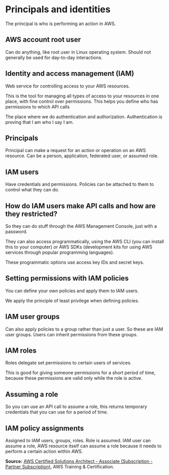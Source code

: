 # Principals and identities

The principal is who is performing an action in AWS.

## AWS account root user

Can do anything, like root user in Linux operating system. Should not generally be used for day-to-day interactions.

## Identity and access management (IAM)

Web service for controlling access to your AWS resources.

This is the tool for managing all types of access to your resources in one place, with fine control over permissions. This helps you define who has permissions to which API calls

The place where we do authentication and authorization. Authentication is proving that I am who I say I am.

## Principals

Principal can make a request for an action or operation on an AWS resource. Can be a person, application, federated user, or assumed role.

## IAM users

Have credentials and permissions. Policies can be attached to them to control what they can do.

## How do IAM users make API calls and how are they restricted?

So they can do stuff through the AWS Management Console, just with a password.

They can also access programmatically, using the AWS CLI (you can install this to your computer) or AWS SDKs (development kits for using AWS services through popular programming languages).

These programmatic options use access key IDs and secret keys.

## Setting permissions with IAM policies

You can define your own policies and apply them to IAM users.

We apply the principle of least privilege when defining policies.

## IAM user groups

Can also apply policies to a group rather than just a user. So these are IAM user groups. Users can inherit permissions from these groups.

## IAM roles

Roles delegate set permissions to certain users of services.

This is good for giving someone permissions for a short period of time, because these permissions are valid only while the role is active.

## Assuming a role

So you can use an API call to assume a role, this returns temporary credentials that you can use for a period of time.

## IAM policy assignments

Assigned to IAM users, groups, roles. Role is assumed. IAM user can assume a role, AWS resource itself can assume a role because it needs to perform a certain action within AWS.

**Source:** [AWS Certified Solutions Architect - Associate (Subscription - Partner Subscription)](https://explore.skillbuilder.aws/learn/learning-plans/2159/aws-certified-solutions-architect-associate-subscription-partner-subscription), AWS Training & Certification.